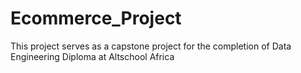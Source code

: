 # Ecommerce_Project
This project serves as a capstone project for the completion of Data Engineering Diploma at Altschool Africa
